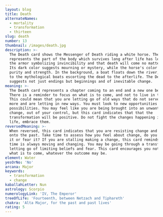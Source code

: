 ```yaml
---
layout: blog
title: Death
alternateNames:
  - mortality
  - transformation
  - thirteen
slug: death
number: 13
thumbnail: /images/death.jpg
description: >-
  The Death card shows the Messenger of Death riding a white horse. The skeleton
  represents the part of the body which survives long after life has left it;
  the armor symbolizing invincibility and that death will come no matter what.
  Its dark color suggests mourning or mystery, while the horse's color is one of
  purity and strength. In the background, a boat floats down the river, similar
  to the mythological boats escorting the dead to the afterlife. The Death card
  suggests not just endings but beginnings and of inevitable change.
meaning: >-
  The Death card represents a chapter coming to an end and a new one beginning.
  There is a reminder to focus on what is to come, and not to live in the past.
  This could mean that you are letting go of old ways that do not serve you any
  more and are letting in new ways. You must look to new opportunities and
  possibilities. You may feel like you are being brought into an unwanted
  change, out of your control, but this card indicates that that the
  transformation will be positive. Do not fight the changes happening in your
  life, embrace them.
reversedMeaning: >-
  When reversed, this card indicates that you are resisting change and holding
  onto the past. Take time to assess how you feel about change, do you embrace
  it or fear it? If you are stalling making a change, this card reminds us that
  time is always moving and changing. You may be going through a transformation,
  letting go of limiting beliefs and fear. This card encourages you not to fear
  what is to come, whatever the outcome may be.
element: Water
yesOrNo: 'No'
arcana: Major
keywords:
  - transformation
  - change
kaballahLetter: Nun
astrology: Scorpio
numerologyLink: 'IV, The Emperor'
treeOfLife: 'Fourteenth, between Netzach and Tiphareth'
chakra: 'Alta Major, for the past and past lives'
rating: 5
---
```


